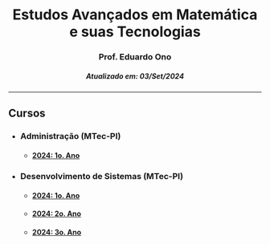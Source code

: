 <h1 align="center">Estudos Avançados em Matemática e suas Tecnologias</h1>
<h3 align="center">Prof. Eduardo Ono</h3>
<h5 align="center">Atualizado em: 03/Set/2024</h5>

---

## Cursos

* ### Administração (MTec-PI)

  * #### [2024: 1o. Ano](./administracao-mtec-pi/2024-1o-ano/)

* ### Desenvolvimento de Sistemas (MTec-PI)

  * #### [2024: 1o. Ano](./desenvolvimento-de-siatemas-mtec-pi/2024-1o-ano/)

  * #### [2024: 2o. Ano](./desenvolvimento-de-siatemas-mtec-pi/2024-2o-ano/)

  * #### [2024: 3o. Ano](./desenvolvimento-de-siatemas-mtec-pi/2024-3o-ano/)

&nbsp;
